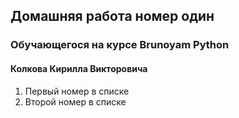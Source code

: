 ## Домашняя работа номер один
### Обучающегося на курсе Brunoyam Python
#### Колкова Кирилла Викторовича

1. Первый номер в списке
2. Второй номер в списке
